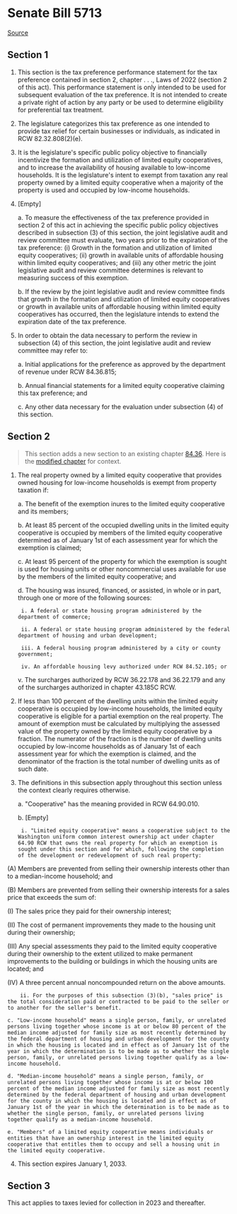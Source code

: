 # Senate Bill 5713

[Source](http://lawfilesext.leg.wa.gov/biennium/2021-22/Xml/Bills/Senate%20Bills/5713.xml)
## Section 1
1. This section is the tax preference performance statement for the tax preference contained in section 2, chapter . . ., Laws of 2022 (section 2 of this act). This performance statement is only intended to be used for subsequent evaluation of the tax preference. It is not intended to create a private right of action by any party or be used to determine eligibility for preferential tax treatment.

2. The legislature categorizes this tax preference as one intended to provide tax relief for certain businesses or individuals, as indicated in RCW 82.32.808(2)(e).

3. It is the legislature's specific public policy objective to financially incentivize the formation and utilization of limited equity cooperatives, and to increase the availability of housing available to low-income households. It is the legislature's intent to exempt from taxation any real property owned by a limited equity cooperative when a majority of the property is used and occupied by low-income households.

4. [Empty]

    a. To measure the effectiveness of the tax preference provided in section 2 of this act in achieving the specific public policy objectives described in subsection (3) of this section, the joint legislative audit and review committee must evaluate, two years prior to the expiration of the tax preference: (i) Growth in the formation and utilization of limited equity cooperatives; (ii) growth in available units of affordable housing within limited equity cooperatives; and (iii) any other metric the joint legislative audit and review committee determines is relevant to measuring success of this exemption.

    b. If the review by the joint legislative audit and review committee finds that growth in the formation and utilization of limited equity cooperatives or growth in available units of affordable housing within limited equity cooperatives has occurred, then the legislature intends to extend the expiration date of the tax preference.

5. In order to obtain the data necessary to perform the review in subsection (4) of this section, the joint legislative audit and review committee may refer to:

    a. Initial applications for the preference as approved by the department of revenue under RCW 84.36.815;

    b. Annual financial statements for a limited equity cooperative claiming this tax preference; and

    c. Any other data necessary for the evaluation under subsection (4) of this section.


## Section 2
> This section adds a new section to an existing chapter [84.36](/rcw/84_property_taxes/84.36_exemptions.md). Here is the [modified chapter](rcw/84_property_taxes/84.36_exemptions.md) for context.

1. The real property owned by a limited equity cooperative that provides owned housing for low-income households is exempt from property taxation if:

    a. The benefit of the exemption inures to the limited equity cooperative and its members;

    b. At least 85 percent of the occupied dwelling units in the limited equity cooperative is occupied by members of the limited equity cooperative determined as of January 1st of each assessment year for which the exemption is claimed;

    c. At least 95 percent of the property for which the exemption is sought is used for housing units or other noncommercial uses available for use by the members of the limited equity cooperative; and

    d. The housing was insured, financed, or assisted, in whole or in part, through one or more of the following sources:

        i. A federal or state housing program administered by the department of commerce;

        ii. A federal or state housing program administered by the federal department of housing and urban development;

        iii. A federal housing program administered by a city or county government;

        iv. An affordable housing levy authorized under RCW 84.52.105; or

    v. The surcharges authorized by RCW 36.22.178 and 36.22.179 and any of the surcharges authorized in chapter 43.185C RCW.

2. If less than 100 percent of the dwelling units within the limited equity cooperative is occupied by low-income households, the limited equity cooperative is eligible for a partial exemption on the real property. The amount of exemption must be calculated by multiplying the assessed value of the property owned by the limited equity cooperative by a fraction. The numerator of the fraction is the number of dwelling units occupied by low-income households as of January 1st of each assessment year for which the exemption is claimed, and the denominator of the fraction is the total number of dwelling units as of such date.

3. The definitions in this subsection apply throughout this section unless the context clearly requires otherwise.

    a. "Cooperative" has the meaning provided in RCW 64.90.010.

    b. [Empty]

        i. "Limited equity cooperative" means a cooperative subject to the Washington uniform common interest ownership act under chapter 64.90 RCW that owns the real property for which an exemption is sought under this section and for which, following the completion of the development or redevelopment of such real property:

(A) Members are prevented from selling their ownership interests other than to a median-income household; and

(B) Members are prevented from selling their ownership interests for a sales price that exceeds the sum of:

(I) The sales price they paid for their ownership interest;

(II) The cost of permanent improvements they made to the housing unit during their ownership;

(III) Any special assessments they paid to the limited equity cooperative during their ownership to the extent utilized to make permanent improvements to the building or buildings in which the housing units are located; and

(IV) A three percent annual noncompounded return on the above amounts.

        ii. For the purposes of this subsection (3)(b), "sales price" is the total consideration paid or contracted to be paid to the seller or to another for the seller's benefit.

    c. "Low-income household" means a single person, family, or unrelated persons living together whose income is at or below 80 percent of the median income adjusted for family size as most recently determined by the federal department of housing and urban development for the county in which the housing is located and in effect as of January 1st of the year in which the determination is to be made as to whether the single person, family, or unrelated persons living together qualify as a low-income household.

    d. "Median-income household" means a single person, family, or unrelated persons living together whose income is at or below 100 percent of the median income adjusted for family size as most recently determined by the federal department of housing and urban development for the county in which the housing is located and in effect as of January 1st of the year in which the determination is to be made as to whether the single person, family, or unrelated persons living together qualify as a median-income household.

    e. "Members" of a limited equity cooperative means individuals or entities that have an ownership interest in the limited equity cooperative that entitles them to occupy and sell a housing unit in the limited equity cooperative.

4. This section expires January 1, 2033.


## Section 3
This act applies to taxes levied for collection in 2023 and thereafter.

